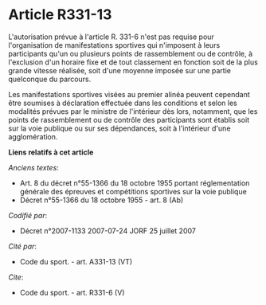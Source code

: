 # Article R331-13

L'autorisation prévue à l'article R. 331-6 n'est pas requise pour l'organisation de manifestations sportives qui n'imposent à
leurs participants qu'un ou plusieurs points de rassemblement ou de contrôle, à l'exclusion d'un horaire fixe et de tout
classement en fonction soit de la plus grande vitesse réalisée, soit d'une moyenne imposée sur une partie quelconque du
parcours.

Les manifestations sportives visées au premier alinéa peuvent cependant être soumises à déclaration effectuée dans les
conditions et selon les modalités prévues par le ministre de l'intérieur dès lors, notamment, que les points de rassemblement
ou de contrôle des participants sont établis soit sur la voie publique ou sur ses dépendances, soit à l'intérieur d'une
agglomération.

**Liens relatifs à cet article**

_Anciens textes_:

  - Art. 8 du décret n°55-1366 du 18 octobre 1955 portant réglementation générale des épreuves et compétitions sportives sur la voie publique
  - Décret n°55-1366 du 18 octobre 1955 - art. 8 (Ab)

_Codifié par_:

  - Décret n°2007-1133 2007-07-24 JORF 25 juillet 2007

_Cité par_:

  - Code du sport. - art. A331-13 (VT)

_Cite_:

  - Code du sport. - art. R331-6 (V)
